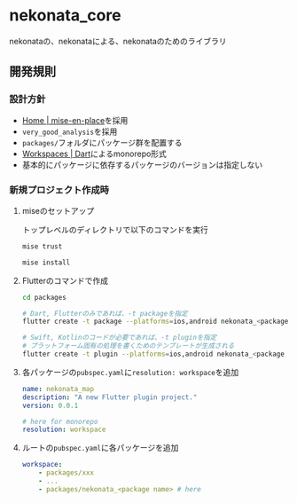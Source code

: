 # nekonata_core

nekonataの、nekonataによる、nekonataのためのライブラリ

## 開発規則

### 設計方針

- [Home | mise-en-place](https://mise.jdx.dev/)を採用
- `very_good_analysis`を採用
- `packages/`フォルダにパッケージ群を配置する
- [Workspaces | Dart](https://dart.dev/tools/pub/workspaces)によるmonorepo形式
- 基本的にパッケージに依存するパッケージのバージョンは指定しない

### 新規プロジェクト作成時

1. miseのセットアップ

    トップレベルのディレクトリで以下のコマンドを実行

    ```bash
    mise trust

    mise install
    ```

2. Flutterのコマンドで作成

    ```bash
    cd packages

    # Dart, Flutterのみであれば、-t packageを指定
    flutter create -t package --platforms=ios,android nekonata_<package name>

    # Swift, Kotlinのコードが必要であれば、-t pluginを指定
    # プラットフォーム固有の処理を書くためのテンプレートが生成される
    flutter create -t plugin --platforms=ios,android nekonata_<package name>
    ```

3. 各パッケージの`pubspec.yaml`に`resolution: workspace`を追加

    ```yaml
    name: nekonata_map
    description: "A new Flutter plugin project."
    version: 0.0.1

    # here for monorepo
    resolution: workspace
    ```

4. ルートの`pubspec.yaml`に各パッケージを追加

    ```yaml
    workspace:
        - packages/xxx
        - ...
        - packages/nekonata_<package name> # here
    ```
